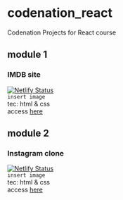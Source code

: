 # codenation_react
Codenation Projects for React course

## module 1
### IMDB site
[![Netlify Status](https://api.netlify.com/api/v1/badges/b0fad12a-900e-46cf-91e4-12d2b4fd8391/deploy-status)](https://app.netlify.com/sites/imbd-juanlamarao/deploys)  
`insert image`  
tec: html & css  
access [here](https://imbd-juanlamarao.netlify.app/)

## module 2
### Instagram clone
[![Netlify Status](https://api.netlify.com/api/v1/badges/996d674c-fcf2-486c-9eb3-2c68ba5a3d9d/deploy-status)](https://app.netlify.com/sites/instagram-juanlamarao/deploys)  
`insert image`  
tec: html & css  
access [here](https://instagram-juanlamarao.netlify.app/)
